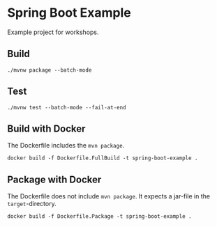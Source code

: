 # Spring Boot Example

Example project for workshops.

## Build

```shell
./mvnw package --batch-mode
```

## Test

```shell
./mvnw test --batch-mode --fail-at-end
```

## Build with Docker

The Dockerfile includes the `mvn package`.

```shell
docker build -f Dockerfile.FullBuild -t spring-boot-example .
```

## Package with Docker

The Dockerfile does not include `mvn package`.
It expects a jar-file in the `target`-directory.

```shell
docker build -f Dockerfile.Package -t spring-boot-example .
```
